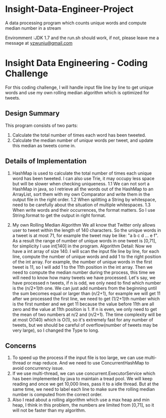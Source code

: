 # Insight-Data-Engineer-Project
A data processing program which counts unique words and compute median number in a stream

Enviromment :JDK 1.7 and the run.sh should work, if not, please leave me a message at yzwunju@gmail.com


Insight Data Engineering - Coding Challenge
===========================================================

For this coding challenge, I will handle input file line by line to get unique words and use my own rolling median algorithm which is optimized for tweets.

## Design Summary

This program consists of two parts:

1. Calculate the total number of times each word has been tweeted.
2. Calculate the median number of *unique* words per tweet, and update this median as tweets come in.

## Details of Implementation

1. HashMap is used to calculate the total number of times each unique word has been tweeted. I can also use Trie, it may occupy less space but will be slower when checking uniqueness.
	1.1 We can not sort a HashMap in java, so I retrieve all the words out of the HashMap to an ArrayList<String>, sort them with my own Comparator and write them in the output file in the right order.
    1.2 When splitting a String by whitespace, need to be carefully about the situation of multiple whitespaces.
    1.3 When write words and their occurrences, the format matters. So I use String.format to get the output in right format.
    
2. My own Rolling Median Algorithm
   We all know that Twitter only allows user to tweet within the length of 140 characters. So the unique words in a tweet is at most 71, for example the tweet may be like: "a b c d ... e f". As a result the range of number of unique words in one tweet is [0,71], for simplicity I use int[140] in the program.
   Algorithm Detail:
   	Now we have a int array of size 140. I will scan the input file line by line, for each line, compute the number of unique words and add 1 to the right position of the int array. For example, the number of unique words in the first tweet is 11, so I will add 1 to the 11th position in the int array.
   	Then we need to compute the median number during the process, this time we will need to know how many tweets we have processed. Let's say, we have processed n tweets, if n is odd, we only need to find which number is the (n/2+1)th one. We can just add numbers from the beginning until the sum becomes equal or larger than (n/2+1), for example we will get 11 after we processed the first line, we need to get (1/2+1)th number which is the first number and we get 11 because the value before 11th are all zero and the value at 11th position is 1. If n is even, we only need to get the mean of two numbers at n/2 and (n/2+1).
   	The time complexity will be at most O(140) which is O(1), so it's extremely fast for any number of tweets, but we should be careful of overflow(number of tweets may be very large), so I changed the Type to long. 

## Concerns

1. To speed up the process if the input file is too large, we can use multi-thread or map reduce. And we need to use ConcurrentHashMap to avoid concurrency issue.
2. If we use multi-thread, we can use concurrent.ExecutorService which has been implemented by java to maintain a tread pool. We will keep reading and once we get 10,000 lines, pass it to a idle thread. But at the same time, we need to label each line to make sure the rolling median number is computed from the correct order.
3. Also I read about a rolling algorithm which use a max heap and min heap, I think in this problem, the numbers are limited from [0,71], so it will not be faster than my algorithm.


